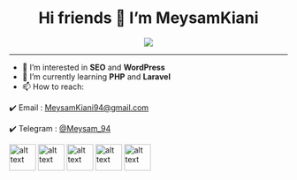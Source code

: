 <h1 align="center" dir="auto">Hi friends 👋 I’m <strong>MeysamKiani</strong></h1>


<p align="center">
<a href="https://github.com/meysamWeb">
<img align="center" src="https://github-readme-stats.vercel.app/api/top-langs/?username=meysamWeb&theme=dracula" />
</a>
</p>


<hr>

- 👀 I’m interested in <strong>SEO</strong> and <strong>WordPress</strong>
- 🌱 I’m currently learning <strong>PHP</strong> and <strong>Laravel</strong>
- 📫 How to reach:

 <p dir="auto"> ✔️ Email : <a href="mailto:meysamkiani94@gmail.com">MeysamKiani94@gmail.com</a></p>
 <p dir="auto"> ✔️ Telegram : <a href="https://t.me/Meysam_94" rel="nofollow">@Meysam_94</a></p>
 
 
 


<p dir="auto">
 <a href="https://wordpress.org/download/" rel="nofollow"><img src="https://user-images.githubusercontent.com/9213496/100453347-03cc8d00-30d0-11eb-90f6-dde0e5a6136c.png" alt="alt text" width="48" height="48" style="max-width: 100%;"></a>
<a href="https://nodejs.org/en/" rel="nofollow"><img src="https://user-images.githubusercontent.com/9213496/100453330-ffa06f80-30cf-11eb-8c71-d981220ca5be.png" alt="alt text" width="48" height="48" style="max-width: 100%;"></a>
<a href="https://www.adobe.com/products/photoshop.html" rel="nofollow"><img src="https://user-images.githubusercontent.com/9213496/100453274-f6af9e00-30cf-11eb-9007-d7264c399f8f.png" alt="alt text" width="48" height="48" style="max-width: 100%;"></a>
<a href="https://www.office.com/" rel="nofollow"><img src="https://user-images.githubusercontent.com/9213496/100453317-fe6f4280-30cf-11eb-8495-cf9ab170f5df.png" alt="alt text" width="48" height="48" style="max-width: 100%;"></a>
<a href="https://stackoverflow.com/users/18833574/meysamweb" rel="nofollow"><img src="https://user-images.githubusercontent.com/9213496/100453337-00d19c80-30d0-11eb-96ed-5725a0e40fb5.png" alt="alt text" width="48" height="48" style="max-width: 100%;"></a>
</p>
